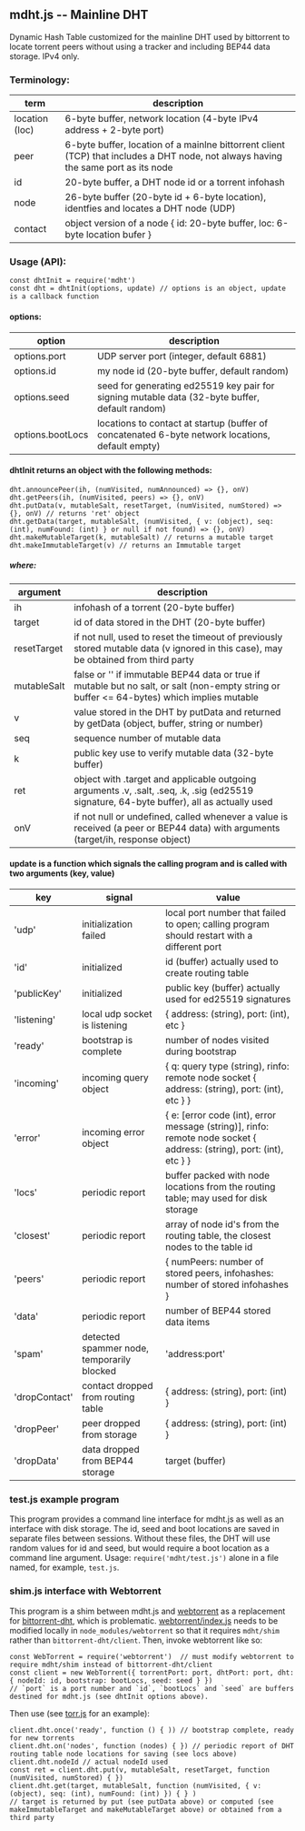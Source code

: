 ## mdht.js -- Mainline DHT

Dynamic Hash Table customized for the mainline DHT used by bittorrent to locate torrent peers without using a tracker
and including BEP44 data storage. IPv4 only.

### Terminology:

term | description
-----|------------
location (loc) | 6-byte buffer, network location (4-byte IPv4 address + 2-byte port)
peer | 6-byte buffer, location of a mainlne bittorrent client (TCP) that includes a DHT node, not always having the same port as its node
id | 20-byte buffer, a DHT node id or a torrent infohash
node | 26-byte buffer (20-byte id + 6-byte location), identfies and locates a DHT node (UDP)
contact | object version of a node { id: 20-byte buffer, loc: 6-byte location bufer }

### Usage (API):
```
const dhtInit = require('mdht')
const dht = dhtInit(options, update) // options is an object, update is a callback function
```
#### options:

option | description
-------|------------
options.port | UDP server port (integer, default 6881)
options.id | my node id (20-byte buffer, default random)
options.seed | seed for generating ed25519 key pair for signing mutable data (32-byte buffer, default random)
options.bootLocs | locations to contact at startup (buffer of concatenated 6-byte network locations, default empty)

#### dhtInit returns an object with the following methods:
```
dht.announcePeer(ih, (numVisited, numAnnounced) => {}, onV)
dht.getPeers(ih, (numVisited, peers) => {}, onV)
dht.putData(v, mutableSalt, resetTarget, (numVisited, numStored) => {}, onV) // returns 'ret' object
dht.getData(target, mutableSalt, (numVisited, { v: (object), seq: (int), numFound: (int) } or null if not found) => {}, onV)
dht.makeMutableTarget(k, mutableSalt) // returns a mutable target
dht.makeImmutableTarget(v) // returns an Immutable target
```
##### where:

argument | description
---------|------------
ih | infohash of a torrent (20-byte buffer)
target | id of data stored in the DHT (20-byte buffer)
resetTarget | if not null, used to reset the timeout of previously stored mutable data (v ignored in this case), may be obtained from third party
mutableSalt | false or '' if immutable BEP44 data or true if mutable but no salt, or salt (non-empty string or buffer <= 64-bytes) which implies mutable
v | value stored in the DHT by putData and returned by getData (object, buffer, string or number)
seq | sequence number of mutable data
k | public key use to verify mutable data (32-byte buffer)
ret | object with .target and applicable outgoing arguments .v, .salt, .seq, .k, .sig (ed25519 signature, 64-byte buffer), all as actually used
onV | if not null or undefined, called whenever a value is received (a peer or BEP44 data) with arguments (target/ih, response object)

#### update is a function which signals the calling program and is called with two arguments (key, value)

key | signal | value
----|--------|------
'udp' | initialization failed | local port number that failed to open; calling program should restart with a different port
'id' | initialized | id (buffer) actually used to create routing table
'publicKey' | initialized | public key (buffer) actually used for ed25519 signatures
'listening' | local udp socket is listening | { address: (string), port: (int), etc }
'ready' | bootstrap is complete | number of nodes visited during bootstrap
'incoming' | incoming query object | { q: query type (string), rinfo: remote node socket { address: (string), port: (int), etc } }
'error' | incoming error object | { e: [error code (int), error message (string)], rinfo: remote node socket { address: (string), port: (int), etc } }
'locs' | periodic report | buffer packed with node locations from the routing table; may used for disk storage
'closest' | periodic report | array of node id's from the routing table, the closest nodes to the table id
'peers' | periodic report | { numPeers: number of stored peers, infohashes: number of stored infohashes }
'data' | periodic report | number of BEP44 stored data items
'spam' | detected spammer node, temporarily blocked| 'address:port'
'dropContact' | contact dropped from routing table | { address: (string), port: (int) }
'dropPeer' | peer dropped from storage | { address: (string), port: (int) }
'dropData' | data dropped from BEP44 storage | target (buffer)


### test.js example program
This program provides a command line interface for mdht.js as well as an interface with disk storage.
The id, seed and boot locations are saved in separate files between sessions.
Without these files, the DHT will use random values for id and seed, but would require a boot location as a command line argument.
Usage: `require('mdht/test.js')` alone in a file named, for example, `test.js`.

### shim.js interface with Webtorrent
This program is a shim between mdht.js and [webtorrent](https://github.com/webtorrent/webtorrent)
as a replacement for [bittorrent-dht](https://github.com/webtorrent/bittorrent-dht), which is problematic.
[webtorrent/index.js](https://github.com/webtorrent/webtorrent/blob/master/index.js) needs to be modified locally
in `node_modules/webtorrent` so that it requires `mdht/shim` rather than `bittorrent-dht/client`. Then, invoke webtorrent like so:
```
const WebTorrent = require('webtorrent')  // must modify webtorrent to require mdht/shim instead of bittorrent-dht/client
const client = new WebTorrent({ torrentPort: port, dhtPort: port, dht: { nodeId: id, bootstrap: bootLocs, seed: seed } })
// `port` is a port number and `id`, `bootLocs` and `seed` are buffers destined for mdht.js (see dhtInit options above).
```

Then use (see [torr.js](https://github.com/metamystical/torr) for an example):
```
client.dht.once('ready', function () { )) // bootstrap complete, ready for new torrents
client.dht.on('nodes', function (nodes) { }) // periodic report of DHT routing table node locations for saving (see locs above)
client.dht.nodeId // actual nodeId used
const ret = client.dht.put(v, mutableSalt, resetTarget, function (numVisited, numStored) { })
client.dht.get(target, mutableSalt, function (numVisited, { v: (object), seq: (int), numFound: (int) }) { } )
// target is returned by put (see putData above) or computed (see makeImmutableTarget and makeMutableTarget above) or obtained from a third party
```
